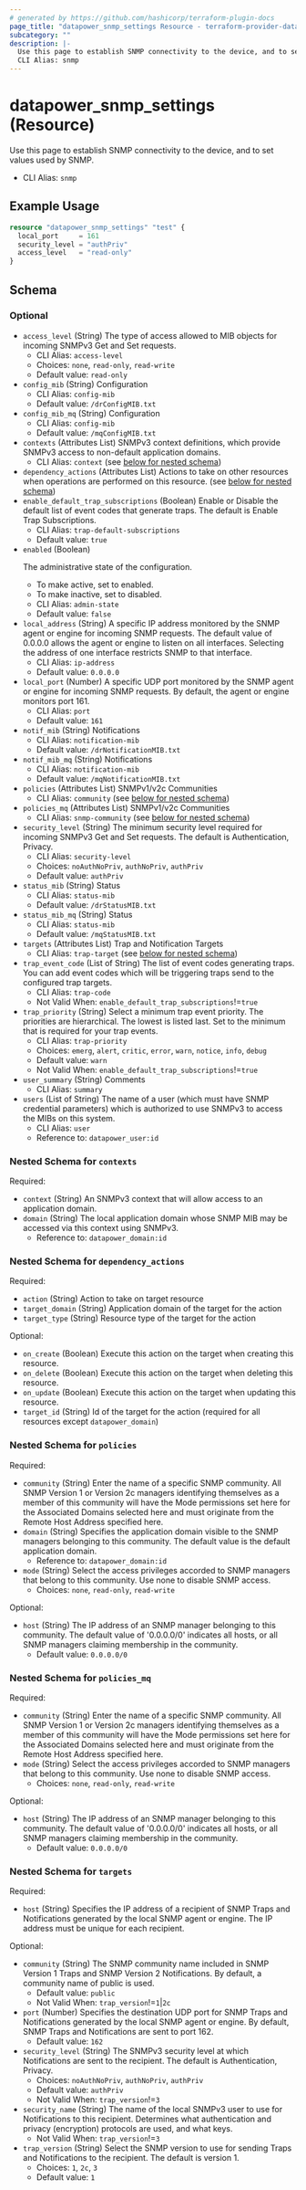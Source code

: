 ```yaml
---
# generated by https://github.com/hashicorp/terraform-plugin-docs
page_title: "datapower_snmp_settings Resource - terraform-provider-datapower"
subcategory: ""
description: |-
  Use this page to establish SNMP connectivity to the device, and to set values used by SNMP.
  CLI Alias: snmp
---
```


# datapower_snmp_settings (Resource)

Use this page to establish SNMP connectivity to the device, and to set values used by SNMP.
  - CLI Alias: `snmp`

## Example Usage

```terraform
resource "datapower_snmp_settings" "test" {
  local_port     = 161
  security_level = "authPriv"
  access_level   = "read-only"
}
```

<!-- schema generated by tfplugindocs -->
## Schema

### Optional

- `access_level` (String) The type of access allowed to MIB objects for incoming SNMPv3 Get and Set requests.
  - CLI Alias: `access-level`
  - Choices: `none`, `read-only`, `read-write`
  - Default value: `read-only`
- `config_mib` (String) Configuration
  - CLI Alias: `config-mib`
  - Default value: `/drConfigMIB.txt`
- `config_mib_mq` (String) Configuration
  - CLI Alias: `config-mib`
  - Default value: `/mqConfigMIB.txt`
- `contexts` (Attributes List) SNMPv3 context definitions, which provide SNMPv3 access to non-default application domains.
  - CLI Alias: `context` (see [below for nested schema](#nestedatt--contexts))
- `dependency_actions` (Attributes List) Actions to take on other resources when operations are performed on this resource. (see [below for nested schema](#nestedatt--dependency_actions))
- `enable_default_trap_subscriptions` (Boolean) Enable or Disable the default list of event codes that generate traps. The default is Enable Trap Subscriptions.
  - CLI Alias: `trap-default-subscriptions`
  - Default value: `true`
- `enabled` (Boolean) <p>The administrative state of the configuration.</p><ul><li>To make active, set to enabled.</li><li>To make inactive, set to disabled.</li></ul>
  - CLI Alias: `admin-state`
  - Default value: `false`
- `local_address` (String) A specific IP address monitored by the SNMP agent or engine for incoming SNMP requests. The default value of 0.0.0.0 allows the agent or engine to listen on all interfaces. Selecting the address of one interface restricts SNMP to that interface.
  - CLI Alias: `ip-address`
  - Default value: `0.0.0.0`
- `local_port` (Number) A specific UDP port monitored by the SNMP agent or engine for incoming SNMP requests. By default, the agent or engine monitors port 161.
  - CLI Alias: `port`
  - Default value: `161`
- `notif_mib` (String) Notifications
  - CLI Alias: `notification-mib`
  - Default value: `/drNotificationMIB.txt`
- `notif_mib_mq` (String) Notifications
  - CLI Alias: `notification-mib`
  - Default value: `/mqNotificationMIB.txt`
- `policies` (Attributes List) SNMPv1/v2c Communities
  - CLI Alias: `community` (see [below for nested schema](#nestedatt--policies))
- `policies_mq` (Attributes List) SNMPv1/v2c Communities
  - CLI Alias: `snmp-community` (see [below for nested schema](#nestedatt--policies_mq))
- `security_level` (String) The minimum security level required for incoming SNMPv3 Get and Set requests. The default is Authentication, Privacy.
  - CLI Alias: `security-level`
  - Choices: `noAuthNoPriv`, `authNoPriv`, `authPriv`
  - Default value: `authPriv`
- `status_mib` (String) Status
  - CLI Alias: `status-mib`
  - Default value: `/drStatusMIB.txt`
- `status_mib_mq` (String) Status
  - CLI Alias: `status-mib`
  - Default value: `/mqStatusMIB.txt`
- `targets` (Attributes List) Trap and Notification Targets
  - CLI Alias: `trap-target` (see [below for nested schema](#nestedatt--targets))
- `trap_event_code` (List of String) The list of event codes generating traps. You can add event codes which will be triggering traps send to the configured trap targets.
  - CLI Alias: `trap-code`
  - Not Valid When: `enable_default_trap_subscriptions`!=`true`
- `trap_priority` (String) Select a minimum trap event priority. The priorities are hierarchical. The lowest is listed last. Set to the minimum that is required for your trap events.
  - CLI Alias: `trap-priority`
  - Choices: `emerg`, `alert`, `critic`, `error`, `warn`, `notice`, `info`, `debug`
  - Default value: `warn`
  - Not Valid When: `enable_default_trap_subscriptions`!=`true`
- `user_summary` (String) Comments
  - CLI Alias: `summary`
- `users` (List of String) The name of a user (which must have SNMP credential parameters) which is authorized to use SNMPv3 to access the MIBs on this system.
  - CLI Alias: `user`
  - Reference to: `datapower_user:id`

<a id="nestedatt--contexts"></a>
### Nested Schema for `contexts`

Required:

- `context` (String) An SNMPv3 context that will allow access to an application domain.
- `domain` (String) The local application domain whose SNMP MIB may be accessed via this context using SNMPv3.
  - Reference to: `datapower_domain:id`


<a id="nestedatt--dependency_actions"></a>
### Nested Schema for `dependency_actions`

Required:

- `action` (String) Action to take on target resource
- `target_domain` (String) Application domain of the target for the action
- `target_type` (String) Resource type of the target for the action

Optional:

- `on_create` (Boolean) Execute this action on the target when creating this resource.
- `on_delete` (Boolean) Execute this action on the target when deleting this resource.
- `on_update` (Boolean) Execute this action on the target when updating this resource.
- `target_id` (String) Id of the target for the action (required for all resources except `datapower_domain`)


<a id="nestedatt--policies"></a>
### Nested Schema for `policies`

Required:

- `community` (String) Enter the name of a specific SNMP community. All SNMP Version 1 or Version 2c managers identifying themselves as a member of this community will have the Mode permissions set here for the Associated Domains selected here and must originate from the Remote Host Address specified here.
- `domain` (String) Specifies the application domain visible to the SNMP managers belonging to this community. The default value is the default application domain.
  - Reference to: `datapower_domain:id`
- `mode` (String) Select the access privileges accorded to SNMP managers that belong to this community. Use none to disable SNMP access.
  - Choices: `none`, `read-only`, `read-write`

Optional:

- `host` (String) The IP address of an SNMP manager belonging to this community. The default value of '0.0.0.0/0' indicates all hosts, or all SNMP managers claiming membership in the community.
  - Default value: `0.0.0.0/0`


<a id="nestedatt--policies_mq"></a>
### Nested Schema for `policies_mq`

Required:

- `community` (String) Enter the name of a specific SNMP community. All SNMP Version 1 or Version 2c managers identifying themselves as a member of this community will have the Mode permissions set here for the Associated Domains selected here and must originate from the Remote Host Address specified here.
- `mode` (String) Select the access privileges accorded to SNMP managers that belong to this community. Use none to disable SNMP access.
  - Choices: `none`, `read-only`, `read-write`

Optional:

- `host` (String) The IP address of an SNMP manager belonging to this community. The default value of '0.0.0.0/0' indicates all hosts, or all SNMP managers claiming membership in the community.
  - Default value: `0.0.0.0/0`


<a id="nestedatt--targets"></a>
### Nested Schema for `targets`

Required:

- `host` (String) Specifies the IP address of a recipient of SNMP Traps and Notifications generated by the local SNMP agent or engine. The IP address must be unique for each recipient.

Optional:

- `community` (String) The SNMP community name included in SNMP Version 1 Traps and SNMP Version 2 Notifications. By default, a community name of public is used.
  - Default value: `public`
  - Not Valid When: `trap_version`!=`1`|`2c`
- `port` (Number) Specifies the destination UDP port for SNMP Traps and Notifications generated by the local SNMP agent or engine. By default, SNMP Traps and Notifications are sent to port 162.
  - Default value: `162`
- `security_level` (String) The SNMPv3 security level at which Notifications are sent to the recipient. The default is Authentication, Privacy.
  - Choices: `noAuthNoPriv`, `authNoPriv`, `authPriv`
  - Default value: `authPriv`
  - Not Valid When: `trap_version`!=`3`
- `security_name` (String) The name of the local SNMPv3 user to use for Notifications to this recipient. Determines what authentication and privacy (encryption) protocols are used, and what keys.
  - Not Valid When: `trap_version`!=`3`
- `trap_version` (String) Select the SNMP version to use for sending Traps and Notifications to the recipient. The default is version 1.
  - Choices: `1`, `2c`, `3`
  - Default value: `1`

